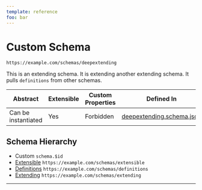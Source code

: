 ```yaml
---
template: reference
foo: bar
---
```


# Custom Schema

```
https://example.com/schemas/deepextending
```

This is an extending schema. It is extending another extending schema. It pulls `definitions` from other schemas.

| Abstract | Extensible | Custom Properties | Defined In |
|----------|------------|-------------------|------------|
| Can be instantiated | Yes | Forbidden | [deepextending.schema.json](deepextending.schema.json) |

## Schema Hierarchy

* Custom `schema.$id`
 * [Extensible](extensible.schema.md) `https://example.com/schemas/extensible`
 * [Definitions](definitions.schema.md) `https://example.com/schemas/definitions`
 * [Extending](extending.schema.md) `https://example.com/schemas/extending`

---